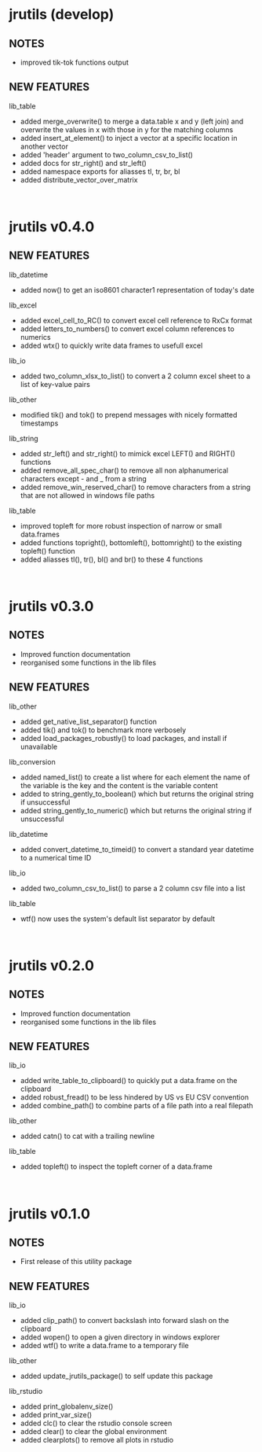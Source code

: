 # jrutils (develop)
## NOTES
- improved tik-tok functions output

## NEW FEATURES
lib_table
- added merge_overwrite() to  merge a data.table x and y (left join) and overwrite the values in x with those in y for the matching columns
- added insert_at_element() to inject a vector at a specific location in another vector
- added 'header' argument to two_column_csv_to_list()
- added docs for str_right() and str_left()
- added namespace exports for aliasses tl, tr, br, bl
- added distribute_vector_over_matrix

<br />

# jrutils v0.4.0
## NEW FEATURES
lib_datetime
- added now() to get an iso8601 character1 representation of today's date

lib_excel
- added excel_cell_to_RC() to convert excel cell reference to RxCx format
- added letters_to_numbers() to convert excel column references to numerics
- added wtx() to quickly write data frames to usefull excel

lib_io 
- added two_column_xlsx_to_list() to convert a 2 column excel sheet to a list of key-value pairs

lib_other
- modified tik() and tok() to prepend messages with nicely formatted timestamps

lib_string
- added str_left() and str_right() to mimick excel LEFT() and RIGHT() functions
- added remove_all_spec_char() to remove all non alphanumerical characters except - and _ from a string
- added remove_win_reserved_char() to remove characters from a string that are not allowed in windows file paths

lib_table
- improved topleft for more robust inspection of narrow or small data.frames
- added functions topright(), bottomleft(), bottomright() to the existing topleft() function
- added aliasses tl(), tr(), bl() and br() to these 4 functions


<br />

# jrutils v0.3.0

## NOTES
- Improved function documentation
- reorganised some functions in the lib files

## NEW FEATURES

lib_other
- added get_native_list_separator() function
- added tik() and tok() to benchmark more verbosely
- added load_packages_robustly() to load packages, and install if unavailable

lib_conversion
- added named_list() to create a list where for each element the name of the variable is the key and the content is the variable content
- added to string_gently_to_boolean() which but returns the original string if unsuccessful
- added string_gently_to_numeric() which but returns the original string if unsuccessful

lib_datetime
- added convert_datetime_to_timeid() to convert a standard year datetime to a numerical time ID

lib_io
- added two_column_csv_to_list() to parse a 2 column csv file into a list

lib_table
- wtf() now uses the system's default list separator by default

<br />

# jrutils v0.2.0

## NOTES
- Improved function documentation
- reorganised some functions in the lib files

## NEW FEATURES
lib_io 
- added write_table_to_clipboard() to quickly put a data.frame on the clipboard
- added robust_fread() to be less hindered by US vs EU CSV convention
- added combine_path() to combine parts of a file path into a real filepath

lib_other
- added catn() to cat with a trailing newline

lib_table
- added topleft() to inspect the topleft corner of a data.frame

<br />

# jrutils v0.1.0

## NOTES
- First release of this utility package

## NEW FEATURES

lib_io
- added clip_path() to convert backslash into forward slash on the clipboard
- added wopen() to open a given directory in windows explorer
- added wtf() to write a data.frame to a temporary file

lib_other
- added update_jrutils_package() to self update this package

lib_rstudio
- added print_globalenv_size()
- added print_var_size()
- added clc() to clear the rstudio console screen
- added clear() to clear the global environment
- added clearplots() to remove all plots in rstudio
